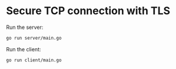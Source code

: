 # Secure TCP connection with TLS

Run the server:

```bash
go run server/main.go
```

Run the client:

```bash
go run client/main.go
```
